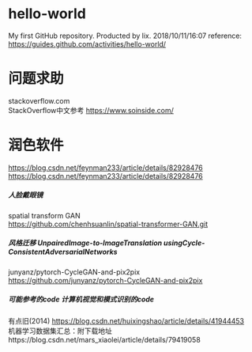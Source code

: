 # hello-world
My first GitHub repository.
Producted by lix. 
2018/10/11/16:07
reference:
https://guides.github.com/activities/hello-world/

# 问题求助
stackoverflow.com  
StackOverflow中文参考 https://www.soinside.com/

# 润色软件
https://blog.csdn.net/feynman233/article/details/82928476
https://blog.csdn.net/feynman233/article/details/82928476

##### 人脸戴眼镜
spatial transform GAN   
https://github.com/chenhsuanlin/spatial-transformer-GAN.git
##### 风格迁移  UnpairedImage-to-ImageTranslation usingCycle-ConsistentAdversarialNetworks
junyanz/pytorch-CycleGAN-and-pix2pix   
https://github.com/junyanz/pytorch-CycleGAN-and-pix2pix  
##### 可能参考的code 计算机视觉和模式识别的code 
有点旧(2014) https://blog.csdn.net/huixingshao/article/details/41944453  
机器学习数据集汇总：附下载地址https://blog.csdn.net/mars_xiaolei/article/details/79419058  
